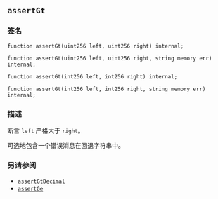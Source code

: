 ## `assertGt`

### 签名

```solidity
function assertGt(uint256 left, uint256 right) internal;
```

```solidity
function assertGt(uint256 left, uint256 right, string memory err) internal;
```

```solidity
function assertGt(int256 left, int256 right) internal;
```

```solidity
function assertGt(int256 left, int256 right, string memory err) internal;
```

### 描述

断言 `left` 严格大于 `right`。

可选地包含一个错误消息在回退字符串中。

### 另请参阅

- [`assertGtDecimal`](./assertGtDecimal.md)
- [`assertGe`](./assertGe.md)